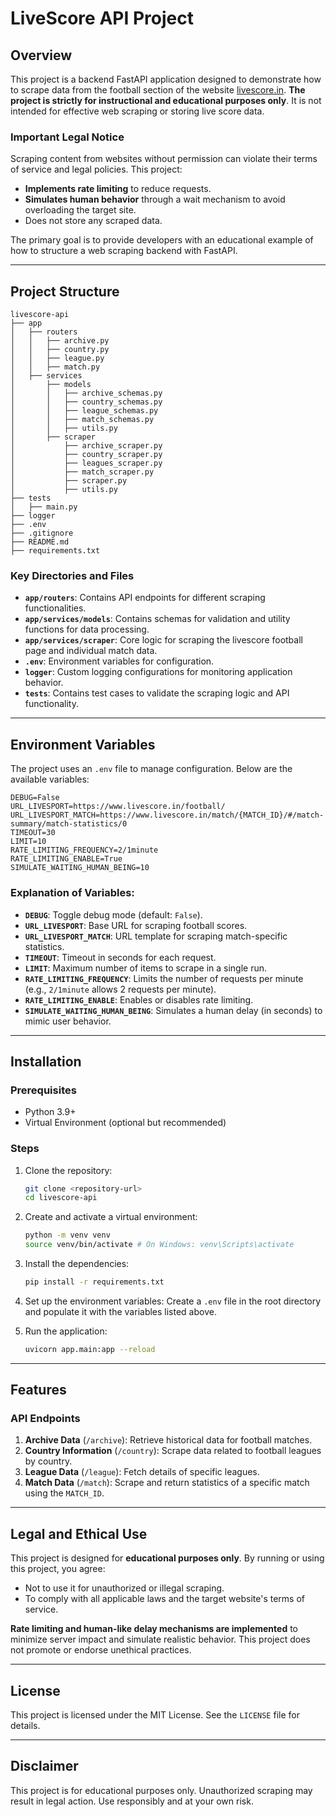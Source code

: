 # LiveScore API Project

## Overview
This project is a backend FastAPI application designed to demonstrate how to scrape data from the football section of the website [livescore.in](https://www.livescore.in/football/). **The project is strictly for instructional and educational purposes only**. It is not intended for effective web scraping or storing live score data.

### Important Legal Notice
Scraping content from websites without permission can violate their terms of service and legal policies. This project:
- **Implements rate limiting** to reduce requests.
- **Simulates human behavior** through a wait mechanism to avoid overloading the target site.
- Does not store any scraped data.

The primary goal is to provide developers with an educational example of how to structure a web scraping backend with FastAPI.

---

## Project Structure
```plaintext
livescore-api
├── app
│   ├── routers
│   │   ├── archive.py
│   │   ├── country.py
│   │   ├── league.py
│   │   ├── match.py
│   ├── services
│       ├── models
│       │   ├── archive_schemas.py
│       │   ├── country_schemas.py
│       │   ├── league_schemas.py
│       │   ├── match_schemas.py
│       │   ├── utils.py
│       ├── scraper
│           ├── archive_scraper.py
│           ├── country_scraper.py
│           ├── leagues_scraper.py
│           ├── match_scraper.py
│           ├── scraper.py
│           ├── utils.py
├── tests
│   ├── main.py
├── logger
├── .env
├── .gitignore
├── README.md
├── requirements.txt
```

### Key Directories and Files
- **`app/routers`**: Contains API endpoints for different scraping functionalities.
- **`app/services/models`**: Contains schemas for validation and utility functions for data processing.
- **`app/services/scraper`**: Core logic for scraping the livescore football page and individual match data.
- **`.env`**: Environment variables for configuration.
- **`logger`**: Custom logging configurations for monitoring application behavior.
- **`tests`**: Contains test cases to validate the scraping logic and API functionality.

---

## Environment Variables
The project uses an `.env` file to manage configuration. Below are the available variables:

```plaintext
DEBUG=False
URL_LIVESPORT=https://www.livescore.in/football/
URL_LIVESPORT_MATCH=https://www.livescore.in/match/{MATCH_ID}/#/match-summary/match-statistics/0
TIMEOUT=30
LIMIT=10
RATE_LIMITING_FREQUENCY=2/1minute
RATE_LIMITING_ENABLE=True
SIMULATE_WAITING_HUMAN_BEING=10
```

### Explanation of Variables:
- **`DEBUG`**: Toggle debug mode (default: `False`).
- **`URL_LIVESPORT`**: Base URL for scraping football scores.
- **`URL_LIVESPORT_MATCH`**: URL template for scraping match-specific statistics.
- **`TIMEOUT`**: Timeout in seconds for each request.
- **`LIMIT`**: Maximum number of items to scrape in a single run.
- **`RATE_LIMITING_FREQUENCY`**: Limits the number of requests per minute (e.g., `2/1minute` allows 2 requests per minute).
- **`RATE_LIMITING_ENABLE`**: Enables or disables rate limiting.
- **`SIMULATE_WAITING_HUMAN_BEING`**: Simulates a human delay (in seconds) to mimic user behavior.

---

## Installation
### Prerequisites
- Python 3.9+
- Virtual Environment (optional but recommended)

### Steps
1. Clone the repository:
   ```bash
   git clone <repository-url>
   cd livescore-api
   ```
2. Create and activate a virtual environment:
   ```bash
   python -m venv venv
   source venv/bin/activate # On Windows: venv\Scripts\activate
   ```
3. Install the dependencies:
   ```bash
   pip install -r requirements.txt
   ```
4. Set up the environment variables:
   Create a `.env` file in the root directory and populate it with the variables listed above.

5. Run the application:
   ```bash
   uvicorn app.main:app --reload
   ```

---

## Features
### API Endpoints
1. **Archive Data** (`/archive`): Retrieve historical data for football matches.
2. **Country Information** (`/country`): Scrape data related to football leagues by country.
3. **League Data** (`/league`): Fetch details of specific leagues.
4. **Match Data** (`/match`): Scrape and return statistics of a specific match using the `MATCH_ID`.

---

## Legal and Ethical Use
This project is designed for **educational purposes only**. By running or using this project, you agree:
- Not to use it for unauthorized or illegal scraping.
- To comply with all applicable laws and the target website's terms of service.

**Rate limiting and human-like delay mechanisms are implemented** to minimize server impact and simulate realistic behavior. This project does not promote or endorse unethical practices.


---

## License
This project is licensed under the MIT License. See the `LICENSE` file for details.

---

## Disclaimer
This project is for educational purposes only. Unauthorized scraping may result in legal action. Use responsibly and at your own risk.

